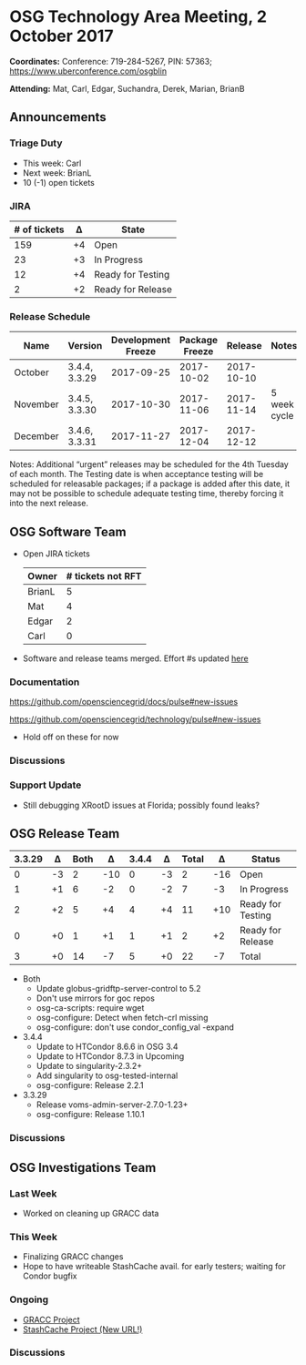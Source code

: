 # OSG Technology Area Meeting, 2 October 2017

**Coordinates:** Conference: 719-284-5267, PIN: 57363; <https://www.uberconference.com/osgblin>

**Attending:** Mat, Carl, Edgar, Suchandra, Derek, Marian, BrianB


## Announcements



### Triage Duty

-   This week: Carl
-   Next week: BrianL
-   10 (-1) open tickets


### JIRA

| # of tickets | &Delta; | State             |
|------------- |-------- |------------------ |
| 159          | +4      | Open              |
| 23           | +3      | In Progress       |
| 12           | +4      | Ready for Testing |
| 2            | +2      | Ready for Release |


### Release Schedule

| Name     | Version       | Development Freeze | Package Freeze | Release    | Notes        |
|--------- |-------------- |------------------- |--------------- |----------- |------------- |
| October  | 3.4.4, 3.3.29 | 2017-09-25         | 2017-10-02     | 2017-10-10 |              |
| November | 3.4.5, 3.3.30 | 2017-10-30         | 2017-11-06     | 2017-11-14 | 5 week cycle |
| December | 3.4.6, 3.3.31 | 2017-11-27         | 2017-12-04     | 2017-12-12 |              |

Notes: Additional “urgent” releases may be scheduled for the 4th Tuesday of each month. The Testing date is when acceptance testing will be scheduled for releasable packages; if a package is added after this date, it may not be possible to schedule adequate testing time, thereby forcing it into the next release.


## OSG Software Team

-   Open JIRA tickets

    | Owner  | # tickets not RFT |
    |------- |------------------ |
    | BrianL | 5                 |
    | Mat    | 4                 |
    | Edgar  | 2                 |
    | Carl   | 0                 |

-   Software and release teams merged. Effort #s updated [here](https://opensciencegrid.github.io/technology/)

### Documentation

<https://github.com/opensciencegrid/docs/pulse#new-issues>

<https://github.com/opensciencegrid/technology/pulse#new-issues>

-   Hold off on these for now


### Discussions


### Support Update

-   Still debugging XRootD issues at Florida; possibly found leaks?


## OSG Release Team

| 3.3.29 | &Delta; | Both | &Delta; | 3.4.4 | &Delta; | Total | &Delta; | Status            |
|------- |-------- |----- |-------- |------ |-------- |------ |-------- |------------------ |
| 0      | -3      | 2    | -10     | 0     | -3      | 2     | -16     | Open              |
| 1      | +1      | 6    | -2      | 0     | -2      | 7     | -3      | In Progress       |
| 2      | +2      | 5    | +4      | 4     | +4      | 11    | +10     | Ready for Testing |
| 0      | +0      | 1    | +1      | 1     | +1      | 2     | +2      | Ready for Release |
| 3      | +0      | 14   | -7      | 5     | +0      | 22    | -7      | Total             |

-   Both
    -   Update globus-gridftp-server-control to 5.2
    -   Don't use mirrors for goc repos
    -   osg-ca-scripts: require wget
    -   osg-configure: Detect when fetch-crl missing
    -   osg-configure: don't use condor_config_val -expand
-   3.4.4
    -   Update to HTCondor 8.6.6 in OSG 3.4
    -   Update to HTCondor 8.7.3 in Upcoming
    -   Update to singularity-2.3.2+
    -   Add singularity to osg-tested-internal
    -   osg-configure: Release 2.2.1
-   3.3.29
    -   Release voms-admin-server-2.7.0-1.23+
    -   osg-configure: Release 1.10.1


### Discussions


## OSG Investigations Team


### Last Week

-   Worked on cleaning up GRACC data

### This Week

-   Finalizing GRACC changes
-   Hope to have writeable StashCache avail. for early testers; waiting for Condor bugfix

### Ongoing

-   [GRACC Project](https://jira.opensciencegrid.org/projects/GRACC/)
-   [StashCache Project (New URL!)](https://opensciencegrid.org/docs/data/stashcache/overview/)


### Discussions

